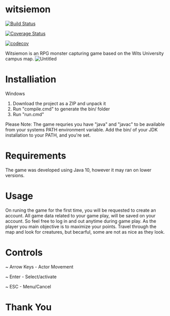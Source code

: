 # witsiemon
[![Build Status](https://travis-ci.org/wits-bezos/witsiemon.svg?branch=addTest_2)](https://travis-ci.org/wits-bezos/witsiemon)

[![Coverage Status](https://coveralls.io/repos/github/wits-bezos/witsiemon/badge.svg?branch=addTest_2)](https://coveralls.io/github/wits-bezos/witsiemon?branch=addTest_2)

[![codecov](https://codecov.io/gh/wits-bezos/witsiemon/branch/addTest/graph/badge.svg)](https://codecov.io/gh/wits-bezos/witsiemon)


Witsiemon is an RPG monster capturing game based on the Wits University campus map.
![Untitled](https://user-images.githubusercontent.com/49201643/57180924-d6851200-6e8d-11e9-9c1b-062dc8a7309e.png)

# Installiation

 Windows
1)  Download the project as a ZIP and unpack it
2)  Run "compile.cmd" to generate the bin/ folder
3)  Run "run.cmd"

Please Note: The game requries you have "java" and "javac" to be available from your systems PATH environment variable. Add the bin/ of your JDK installation to your PATH, and you're set.

# Requirements

The game was developed using Java 10, however it may ran on lower versions.

# Usage
On runing the game for the first time, you will be requested to create an account. All game data related to your game play, will be saved on your account. So feel free to log in and out anytime during game play.
As the player you main objective is to maximize your points. Travel through the map and look for creatures, but becarful, some are not as nice as they look.

# Controls

~ Arrow Keys - Actor Movement

~ Enter - Select/activate

~ ESC - Menu/Cancel

# Thank You
